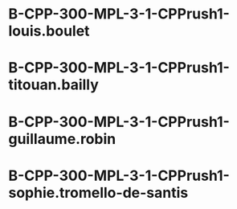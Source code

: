 # B-CPP-300-MPL-3-1-CPPrush1-louis.boulet
# B-CPP-300-MPL-3-1-CPPrush1-titouan.bailly
# B-CPP-300-MPL-3-1-CPPrush1-guillaume.robin
# B-CPP-300-MPL-3-1-CPPrush1-sophie.tromello-de-santis
